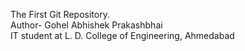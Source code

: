 The First Git Repository.
<br>
Author- Gohel Abhishek Prakashbhai
<br>
IT student at L. D. College of Engineering, Ahmedabad
